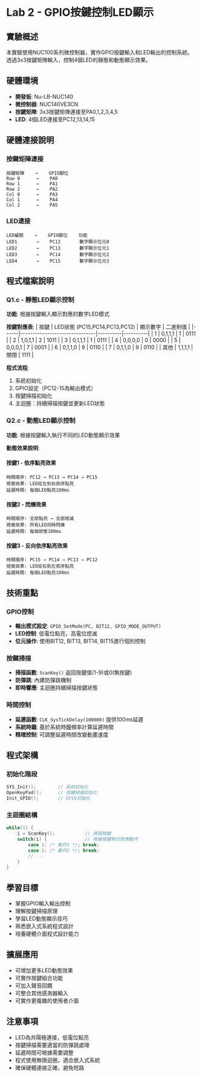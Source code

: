 # Lab 2 - GPIO按鍵控制LED顯示

## 實驗概述
本實驗使用NUC100系列微控制器，實作GPIO按鍵輸入和LED輸出的控制系統。透過3x3按鍵矩陣輸入，控制4個LED的靜態和動態顯示效果。

## 硬體環境
- **開發板**: Nu-LB-NUC140
- **微控制器**: NUC140VE3CN
- **按鍵矩陣**: 3x3按鍵矩陣連接至PA0,1,2,3,4,5
- **LED**: 4個LED連接至PC12,13,14,15

## 硬體連接說明

### 按鍵矩陣連接
```
按鍵矩陣    →    GPIO腳位
Row 0      →    PA0
Row 1      →    PA1  
Row 2      →    PA2
Col 0      →    PA3
Col 1      →    PA4
Col 2      →    PA5
```

### LED連接
```
LED編號    →    GPIO腳位    功能
LED1       →    PC12       數字顯示位元0
LED2       →    PC13       數字顯示位元1
LED3       →    PC14       數字顯示位元2
LED4       →    PC15       數字顯示位元3
```

## 程式檔案說明

### Q1.c - 靜態LED顯示控制
**功能**: 根據按鍵輸入顯示對應的數字LED模式

**按鍵對應表**:
| 按鍵 | LED狀態 (PC15,PC14,PC13,PC12) | 顯示數字 | 二進制值 |
|------|-------------------------------|----------|----------|
| 1    | 0,1,1,1                      | 1        | 0111     |
| 2    | 1,0,1,1                      | 2        | 1011     |
| 3    | 0,1,1,1                      | 1        | 0111     |
| 4    | 0,0,0,0                      | 0        | 0000     |
| 5    | 0,0,0,1                      | 7        | 0001     |
| 6    | 0,1,1,0                      | 9        | 0110     |
| 7    | 0,1,1,0                      | 9        | 0110     |
| 其他 | 1,1,1,1                      | 關閉     | 1111     |

**程式流程**:
1. 系統初始化
2. GPIO設定（PC12-15為輸出模式）
3. 按鍵掃描初始化
4. 主迴圈：持續掃描按鍵並更新LED狀態

### Q2.c - 動態LED顯示控制
**功能**: 根據按鍵輸入執行不同的LED動態顯示效果

**動態效果說明**:

#### 按鍵1 - 依序點亮效果
```
時間順序: PC12 → PC13 → PC14 → PC15
視覺效果: LED從左到右依序點亮
延遲時間: 每個LED點亮100ms
```

#### 按鍵2 - 閃爍效果
```
時間順序: 全部點亮 → 全部熄滅
視覺效果: 所有LED同時閃爍
延遲時間: 每個狀態100ms
```

#### 按鍵3 - 反向依序點亮效果
```
時間順序: PC15 → PC14 → PC13 → PC12
視覺效果: LED從右到左依序點亮
延遲時間: 每個LED點亮100ms
```

## 技術重點

### GPIO控制
- **輸出模式設定**: `GPIO_SetMode(PC, BIT12, GPIO_MODE_OUTPUT)`
- **LED控制**: 低電位點亮，高電位熄滅
- **位元操作**: 使用BIT12, BIT13, BIT14, BIT15進行個別控制

### 按鍵掃描
- **掃描函數**: `ScanKey()` 返回按鍵值(1-9)或0(無按鍵)
- **防彈跳**: 內建防彈跳機制
- **即時響應**: 主迴圈持續掃描按鍵狀態

### 時間控制
- **延遲函數**: `CLK_SysTickDelay(100000)` 提供100ms延遲
- **系統時鐘**: 基於系統時鐘頻率計算延遲時間
- **精確控制**: 可調整延遲時間改變動畫速度

## 程式架構

### 初始化階段
```c
SYS_Init();        // 系統初始化
OpenKeyPad();      // 按鍵掃描初始化
Init_GPIO();       // GPIO初始化
```

### 主迴圈結構
```c
while(1) {
    i = ScanKey();           // 掃描按鍵
    switch(i) {              // 根據按鍵執行對應動作
        case 1: /* 動作1 */; break;
        case 2: /* 動作2 */; break;
        // ...
    }
}
```

## 學習目標
- 掌握GPIO輸入輸出控制
- 理解按鍵掃描原理
- 學習LED動態顯示技巧
- 熟悉嵌入式系統程式設計
- 培養硬體介面程式設計能力

## 擴展應用
- 可增加更多LED動態效果
- 可實作按鍵組合功能
- 可加入聲音回饋
- 可整合其他感測器輸入
- 可實作更複雜的使用者介面

## 注意事項
- LED為共陽極連接，低電位點亮
- 按鍵掃描需要適當的防彈跳處理
- 延遲時間可根據需要調整
- 程式使用無限迴圈，適合嵌入式系統
- 確保硬體連接正確，避免短路

